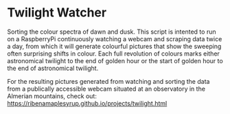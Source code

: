 # Twilight Watcher
Sorting the colour spectra of dawn and dusk. This script is intented to run on a RaspberryPi continuously watching a webcam and scraping data twice a day, from which it will generate colourful pictures that show the sweeping often surprising shifts in colour. Each full revolution of colours marks either astronomical twilight to the end of golden hour or the start of golden hour to the end of astronomical twilight.

For the resulting pictures generated from watching and sorting the data from a publically accessible webcam situated at an observatory in the Almerian mountains, check out: https://ribenamaplesyrup.github.io/projects/twilight.html
